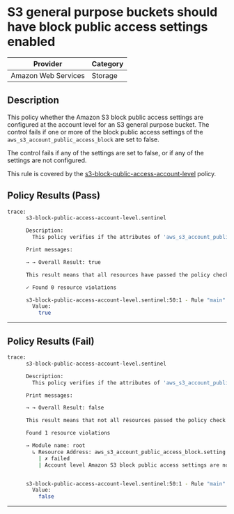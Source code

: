 # S3 general purpose buckets should have block public access settings enabled

| Provider            | Category     |
|---------------------|--------------|
| Amazon Web Services | Storage      |

## Description

This policy whether the Amazon S3 block public access settings are configured at the account level for an S3 general purpose bucket. The control fails if one or more of the block public access settings of the `aws_s3_account_public_access_block` are set to false.

The control fails if any of the settings are set to false, or if any of the settings are not configured.

This rule is covered by the [s3-block-public-access-account-level](../../policies/s3-block-public-access-account-level.sentinel) policy.

## Policy Results (Pass)
```bash
trace:
      s3-block-public-access-account-level.sentinel

      Description:
        This policy verifies if the attributes of 'aws_s3_account_public_access_block' resource (if present) are in accordance to AWS CIS standards.

      Print messages:

      → → Overall Result: true

      This result means that all resources have passed the policy check for the policy s3-block-public-access-account-level.

      ✓ Found 0 resource violations

      s3-block-public-access-account-level.sentinel:50:1 - Rule "main"
        Value:
          true
```

---

## Policy Results (Fail)
```bash
trace:
      s3-block-public-access-account-level.sentinel

      Description:
        This policy verifies if the attributes of 'aws_s3_account_public_access_block' resource (if present) are in accordance to AWS CIS standards.

      Print messages:

      → → Overall Result: false

      This result means that not all resources passed the policy check and the protected behavior is not allowed for the policy s3-block-public-access-account-level.

      Found 1 resource violations

      → Module name: root
        ↳ Resource Address: aws_s3_account_public_access_block.setting
          | ✗ failed
          | Account level Amazon S3 block public access settings are not compliant. Refer to https://docs.aws.amazon.com/securityhub/latest/userguide/s3-controls.html#s3-1 for more details.


      s3-block-public-access-account-level.sentinel:50:1 - Rule "main"
        Value:
          false
```

---